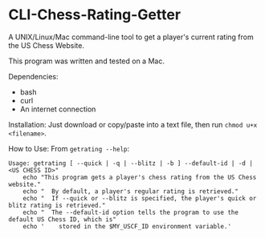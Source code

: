 # CLI-Chess-Rating-Getter
A UNIX/Linux/Mac command-line tool to get a player's current rating from the US Chess Website.

This program was written and tested on a Mac.

Dependencies:
 - bash
 - curl
 - An internet connection

Installation:
Just download or copy/paste into a text file, then run `chmod u+x <filename>`.

How to Use:
From `getrating --help`:

    Usage: getrating [ --quick | -q | --blitz | -b ] --default-id | -d | <US CHESS ID>"
        echo "This program gets a player's chess rating from the US Chess website."
        echo "  By default, a player's regular rating is retrieved."
        echo "  If --quick or --blitz is specified, the player's quick or blitz rating is retrieved."
        echo "  The --default-id option tells the program to use the default US Chess ID, which is"
        echo '    stored in the $MY_USCF_ID environment variable.'
